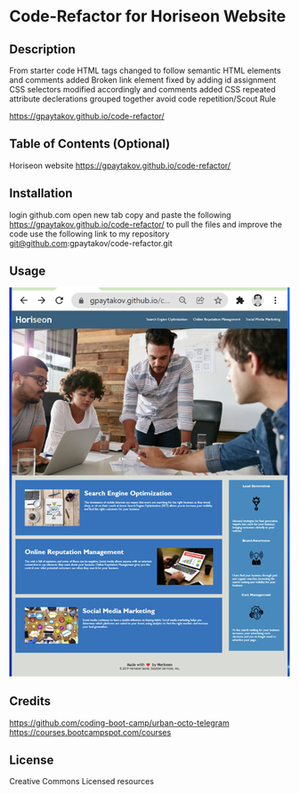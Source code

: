# Code-Refactor for Horiseon Website

## Description
From starter code
HTML tags changed to follow semantic HTML elements and comments added
Broken link element fixed by adding id assignment
CSS selectors modified accordingly and comments added
CSS repeated attribute declerations grouped together avoid code repetition/Scout Rule

https://gpaytakov.github.io/code-refactor/



## Table of Contents (Optional)

Horiseon website
https://gpaytakov.github.io/code-refactor/


## Installation
login github.com
open new tab
copy and paste the following
https://gpaytakov.github.io/code-refactor/
to pull the files and improve the code use the following link to my repository
git@github.com:gpaytakov/code-refactor.git


## Usage

<img src="./assets/images/screenshot.png" alt=screenshot />


## Credits

https://github.com/coding-boot-camp/urban-octo-telegram
https://courses.bootcampspot.com/courses

## License

Creative Commons Licensed resources

                             
